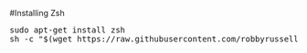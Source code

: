 #Installing Zsh
<pre>
sudo apt-get install zsh
sh -c "$(wget https://raw.githubusercontent.com/robbyrussell/oh-my-zsh/master/tools/install.sh -O -)"
<pre>
